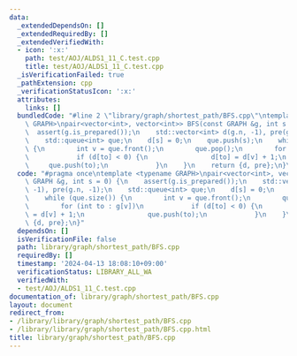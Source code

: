 ```yaml
---
data:
  _extendedDependsOn: []
  _extendedRequiredBy: []
  _extendedVerifiedWith:
  - icon: ':x:'
    path: test/AOJ/ALDS1_11_C.test.cpp
    title: test/AOJ/ALDS1_11_C.test.cpp
  _isVerificationFailed: true
  _pathExtension: cpp
  _verificationStatusIcon: ':x:'
  attributes:
    links: []
  bundledCode: "#line 2 \"library/graph/shortest_path/BFS.cpp\"\ntemplate <typename\
    \ GRAPH>\npair<vector<int>, vector<int>> BFS(const GRAPH &g, int s = 0) {\n  \
    \  assert(g.is_prepared());\n    std::vector<int> d(g.n, -1), pre(g.n, -1);\n\
    \    std::queue<int> que;\n    d[s] = 0;\n    que.push(s);\n    while (que.size())\
    \ {\n        int v = que.front();\n        que.pop();\n        for (int to : g[v])\n\
    \            if (d[to] < 0) {\n                d[to] = d[v] + 1;\n           \
    \     que.push(to);\n            }\n    }\n    return {d, pre};\n}\n"
  code: "#pragma once\ntemplate <typename GRAPH>\npair<vector<int>, vector<int>> BFS(const\
    \ GRAPH &g, int s = 0) {\n    assert(g.is_prepared());\n    std::vector<int> d(g.n,\
    \ -1), pre(g.n, -1);\n    std::queue<int> que;\n    d[s] = 0;\n    que.push(s);\n\
    \    while (que.size()) {\n        int v = que.front();\n        que.pop();\n\
    \        for (int to : g[v])\n            if (d[to] < 0) {\n                d[to]\
    \ = d[v] + 1;\n                que.push(to);\n            }\n    }\n    return\
    \ {d, pre};\n}"
  dependsOn: []
  isVerificationFile: false
  path: library/graph/shortest_path/BFS.cpp
  requiredBy: []
  timestamp: '2024-04-13 18:08:10+09:00'
  verificationStatus: LIBRARY_ALL_WA
  verifiedWith:
  - test/AOJ/ALDS1_11_C.test.cpp
documentation_of: library/graph/shortest_path/BFS.cpp
layout: document
redirect_from:
- /library/library/graph/shortest_path/BFS.cpp
- /library/library/graph/shortest_path/BFS.cpp.html
title: library/graph/shortest_path/BFS.cpp
---
```

